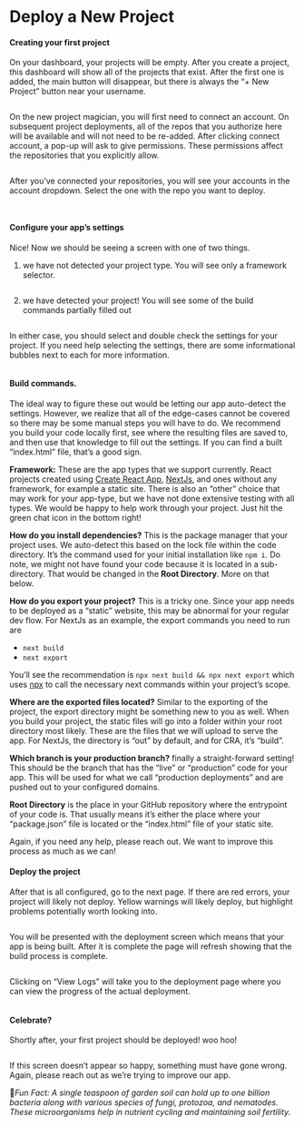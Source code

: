 # Deploy a New Project

#### Creating your first project

On your dashboard, your projects will be empty. After you create a project, this dashboard will show all of the projects that exist. After the first one is added, the main button will disappear, but there is always the “+ New Project” button near your username.

<figure><img src="../.gitbook/assets/image (6).png" alt=""><figcaption></figcaption></figure>

On the new project magician, you will first need to connect an account. On subsequent project deployments, all of the repos that you authorize here will be available and will not need to be re-added. After clicking connect account, a pop-up will ask to give permissions. These permissions affect the repositories that you explicitly allow.

<figure><img src="../.gitbook/assets/image (7).png" alt=""><figcaption></figcaption></figure>

After you’ve connected your repositories, you will see your accounts in the account dropdown. Select the one with the repo you want to deploy.

<figure><img src="../.gitbook/assets/image (8).png" alt=""><figcaption></figcaption></figure>

<figure><img src="../.gitbook/assets/image (9).png" alt=""><figcaption></figcaption></figure>

#### Configure your app’s settings

Nice! Now we should be seeing a screen with one of two things.

1. we have not detected your project type. You will see only a framework selector.

<figure><img src="../.gitbook/assets/image (10).png" alt=""><figcaption></figcaption></figure>

2. we have detected your project! You will see some of the build commands partially filled out

<figure><img src="../.gitbook/assets/image (11).png" alt=""><figcaption></figcaption></figure>

In either case, you should select and double check the settings for your project. If you need help selecting the settings, there are some informational bubbles next to each for more information.

<figure><img src="../.gitbook/assets/image (12).png" alt=""><figcaption></figcaption></figure>

#### Build commands.

The ideal way to figure these out would be letting our app auto-detect the settings. However, we realize that all of the edge-cases cannot be covered so there may be some manual steps you will have to do. We recommend you build your code locally first, see where the resulting files are saved to, and then use that knowledge to fill out the settings. If you can find a built “index.html” file, that’s a good sign.

**Framework:** These are the app types that we support currently. React projects created using [Create React App](https://create-react-app.dev/), [NextJs](https://nextjs.org/), and ones without any framework, for example a static site. There is also an “other” choice that may work for your app-type, but we have not done extensive testing with all types. We would be happy to help work through your project. Just hit the green chat icon in the bottom right!

**How do you install dependencies?** This is the package manager that your project uses. We auto-detect this based on the lock file within the code directory. It’s the command used for your initial installation like `npm i`. Do note, we might not have found your code because it is located in a sub-directory. That would be changed in the **Root Directory**. More on that below.

**How do you export your project?** This is a tricky one. Since your app needs to be deployed as a “static” website, this may be abnormal for your regular dev flow. For NextJs as an example, the export commands you need to run are

* `next build`
* `next export`

You’ll see the recommendation is `npx next build && npx next export` which uses [npx](https://www.npmjs.com/package/npx) to call the necessary next commands within your project’s scope.

**Where are the exported files located?** Similar to the exporting of the project, the export directory might be something new to you as well. When you build your project, the static files will go into a folder within your root directory most likely. These are the files that we will upload to serve the app. For NextJs, the directory is “out” by default, and for CRA, it’s “build”.

**Which branch is your production branch?** finally a straight-forward setting! This should be the branch that has the “live” or “production” code for your app. This will be used for what we call “production deployments” and are pushed out to your configured domains.

**Root Directory** is the place in your GitHub repository where the entrypoint of your code is. That usually means it’s either the place where your “package.json” file is located or the “index.html” file of your static site.

Again, if you need any help, please reach out. We want to improve this process as much as we can!

#### Deploy the project

After that is all configured, go to the next page. If there are red errors, your project will likely not deploy. Yellow warnings will likely deploy, but highlight problems potentially worth looking into.

<figure><img src="../.gitbook/assets/image (13).png" alt=""><figcaption></figcaption></figure>

You will be presented with the deployment screen which means that your app is being built. After it is complete the page will refresh showing that the build process is complete.

<figure><img src="../.gitbook/assets/image (14).png" alt=""><figcaption></figcaption></figure>

Clicking on “View Logs” will take you to the deployment page where you can view the progress of the actual deployment.

<figure><img src="../.gitbook/assets/image (15).png" alt=""><figcaption></figcaption></figure>

#### Celebrate?

Shortly after, your first project should be deployed! woo hoo!

<figure><img src="../.gitbook/assets/image (17).png" alt=""><figcaption></figcaption></figure>

If this screen doesn’t appear so happy, something must have gone wrong. Again, please reach out as we’re trying to improve our app.



:cactus:_Fun Fact: A single teaspoon of garden soil can hold up to one billion bacteria along with various species of fungi, protozoa, and nematodes. These microorganisms help in nutrient cycling and maintaining soil fertility._

